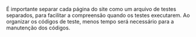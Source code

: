 É importante separar cada página do site como um arquivo de testes separados, para facilitar a compreensão quando os testes executarem. Ao organizar os códigos de teste, menos tempo será necessário para a manutenção dos códigos.